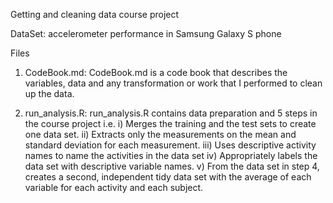 Getting and cleaning data course project

DataSet: accelerometer performance in Samsung Galaxy S phone

Files
1. CodeBook.md: CodeBook.md is a code book that describes the variables, data and any transformation or work that I performed 
to clean up the data.

2. run_analysis.R: run_analysis.R contains data preparation and 5 steps in the course project i.e.
 i) Merges the training and the test sets to create one data set.
 ii) Extracts only the measurements on the mean and standard deviation for each measurement.
iii) Uses descriptive activity names to name the activities in the data set
iv) Appropriately labels the data set with descriptive variable names.
v) From the data set in step 4, creates a second, independent tidy data set with the average of each variable for each activity and each subject.




